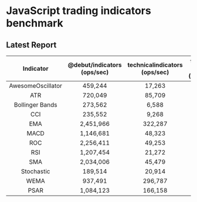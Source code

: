 # JavaScript trading indicators benchmark
## Latest Report

|    Indicator    	|  @debut/indicators (ops/sec)  	| technicalindicators (ops/sec) 	| trading-signals (ops/sec) 	|  ta.js (ops/sec)  	|
|:---------------:	|:---------------------------------:|:---------------------------------:|:-----------------------------:|:-----------------:	|
| AwesomeOscillator |            459,244            	|             17,263             	|             732             	|         x         	|
|       ATR       	|            720,049            	|             85,709             	|            1,400             	|         x         	|
| Bollinger Bands 	|             273,562            	|              6,588             	|             62.93            	|         x         	|
|       CCI       	|             235,552            	|              9,268              	|             x             	|         x         	|
|       EMA       	|            2,451,966            	|             322,287            	|            4.90           	|      740,489      	|
|       MACD      	|            1,146,681            	|             48,323             	|             2.10             	|         x         	|
|       ROC       	|            2,256,411            	|             49,253             	|            617             	|         x         	|
|       RSI       	|            1,207,454            	|             21,272             	|            148             	|         x         	|
|       SMA       	|            2,034,006            	|             45,479             	|            1,506            	|       1,670       	|
|    Stochastic   	|             189,514            	|             20,914             	|             197             	|         x    	        |
|      WEMA     	|             937,491            	|            296,787             	|             x             	|         x    	        |
|      PSAR     	|             1,084,123            	|            166,158             	|             x             	|         x    	        |
